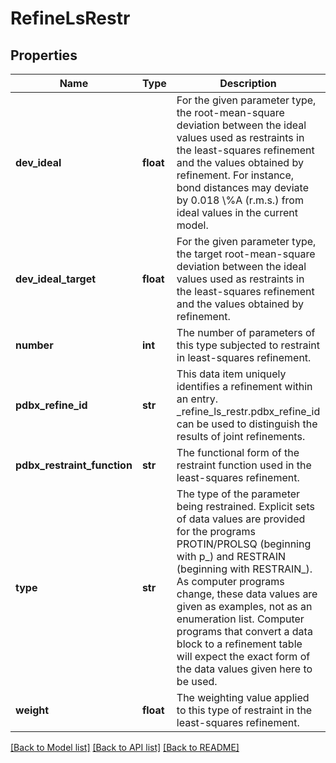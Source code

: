 # RefineLsRestr

## Properties
Name | Type | Description | Notes
------------ | ------------- | ------------- | -------------
**dev_ideal** | **float** | For the given parameter type, the root-mean-square deviation  between the ideal values used as restraints in the least-squares  refinement and the values obtained by refinement. For instance,  bond distances may deviate by 0.018 \\%A (r.m.s.) from ideal  values in the current model. | [optional] 
**dev_ideal_target** | **float** | For the given parameter type, the target root-mean-square  deviation between the ideal values used as restraints in the  least-squares refinement and the values obtained by refinement. | [optional] 
**number** | **int** | The number of parameters of this type subjected to restraint in  least-squares refinement. | [optional] 
**pdbx_refine_id** | **str** | This data item uniquely identifies a refinement within an entry.  _refine_ls_restr.pdbx_refine_id can be used to distinguish the results  of joint refinements. | 
**pdbx_restraint_function** | **str** | The functional form of the restraint function used in the least-squares  refinement. | [optional] 
**type** | **str** | The type of the parameter being restrained.  Explicit sets of data values are provided for the programs  PROTIN/PROLSQ (beginning with p_) and RESTRAIN (beginning with  RESTRAIN_). As computer programs change, these data values  are given as examples, not as an enumeration list. Computer  programs that convert a data block to a refinement table will  expect the exact form of the data values given here to be used. | 
**weight** | **float** | The weighting value applied to this type of restraint in  the least-squares refinement. | [optional] 

[[Back to Model list]](../README.md#documentation-for-models) [[Back to API list]](../README.md#documentation-for-api-endpoints) [[Back to README]](../README.md)

